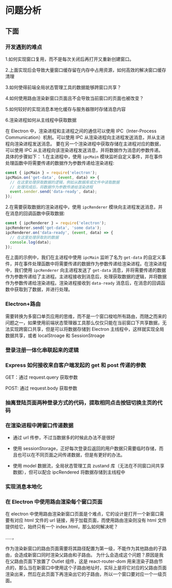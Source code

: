 # 问题分析

## 下面

### 开发遇到的难点

1.如何实现窗口复用，而不是每次关闭后再打开又重新创建窗口。

2.上面实现后会导致大量窗口缓存留在内存中占用资源，如何高效的解决窗口缓存清理

3.如何使得前端全局状态管理工具的数据能够跨窗口共享？

4.如何使用路由渲染新窗口页面且不会导致当前窗口的页面也被改变？

5.如何较好的实现消息本地化缓存与服务器限时存储消息内容

6.渲染进程如何从主线程中获取数据

在 Electron 中，渲染进程和主进程之间的通信可以使用 IPC（Inter-Process Communication）机制。可以使用 IPC 从渲染进程向主进程发送消息，并从主进程向渲染进程发送消息。
要在另一个渲染进程中获取存储在主进程对应的数据，可以使用 IPC 从主进程向该渲染进程发送消息，并将数据作为消息的参数传递。具体的步骤如下： 1.在主进程中，使用 `ipcMain` 模块监听自定义事件，并在事件处理函数中将需要传递的数据作为参数传递给渲染进程:

```js
const { ipcMain } = require('electron');
ipcMain.on('get-data', (event, data) => {
  // 在这里处理获取数据的逻辑，例如从数据库或文件中读取数据
  // 处理完成后，将数据作为参数传递给渲染进程
  event.sender.send('data-ready', data);
});
```

2.在需要获取数据的渲染进程中，使用 `ipcRenderer` 模块向主进程发送消息，并在消息的回调函数中获取数据:

```js
const { ipcRenderer } = require('electron');
ipcRenderer.send('get-data', 'some data');
ipcRenderer.on('data-ready', (event, data) => {
  // 在这里处理获取到的数据
  console.log(data);
});
```

在上面的示例中，我们在主进程中使用 `ipcMain` 监听了名为 `get-data` 的自定义事件，并在事件处理函数中将需要传递的数据作为参数传递给渲染进程。在渲染进程中，我们使用 `ipcRenderer` 向主进程发送了 `get-data` 消息，并将需要传递的数据作为参数传递给了主进程。主进程接收到消息后，处理获取数据的逻辑，并将数据作为参数传递给渲染进程。渲染进程接收到 `data-ready` 消息后，在消息的回调函数中获取到了数据，并进行处理。

### Electron+路由

需要转换为多窗口单页应用的思维，而不是一个窗口梭哈所有路由，而随之而来的问题之一，如果使用前端状态管理器工具那么仅仅只能在当前窗口下共享数据，无法实现跨窗口共享，但是可以将数据存储到 Electron 主线程中，这样就实现全局数据共享，或者 localStroage 和 SessionStroage

### 登录注册一体化串联起来的逻辑

### Express 如何接收来自客户端发起的 get 和 post 传递的参数

GET：通过 request.query 获取参数

POST: 通过 request.body 获取参数

### 抽离登陆页面两种登录方式的代码，提取相同点击按钮切换主页的代码

### 在渲染进程中跨窗口传递数据

- 通过 url 传参，不过当数据多的时候此办法不是很好

- 使用 sessionStorage，正好每次登录后返回的用户数据只需要临时存储，而且也可以在不同页面之间传递数据，但是有更好的办法。

- 使用 model 数据流，全局状态管理工具 zustand 库（无法在不同窗口间共享数据），但可以配合 ipcRendered 将数据存储到主线程中

### 实现消息本地化

### 在 Electron 中使用路由渲染每个窗口页面

在 electron 中使用路由渲染新窗口页面是个难点，它的设计是打开一个新窗口需要有对应 html 文件的 url 链接，用于加载页面，而使用路由渲染则没有 html 文件提供给它，始终只有一个 index.html，那么如何解决呢？

.....，

作为渲染新窗口的路由页面需要将其路径配置为第一级，不能作为其他路由的子路由，会造成新窗口同时渲染父路由和子路由。
为什么会造成这个问题？原因是我在父路由页面下放置了 Outlet 组件，这是 react-router-dom 用来渲染子路由节点的，那么当在新窗口中使用这个子路由地址时，实际上是将它对应的父路由页面渲染出来，然后在此页面下再渲染出它的子路由，所以一个窗口要对应一个一级页面。
